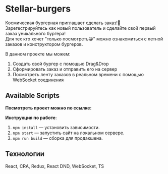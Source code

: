 # Stellar-burgers

Космическая бургерная приглашает сделать заказ!🍔  
Зарегестрируйтесь как новый пользователь и сделайте свой первый заказ уникального бургера!  
Для тех кто хочет "только посмотреть😀" можно ознакомиться с летной заказов и конструктором бургеров.

В данном проекте мы можем:
1. Cоздать свой бургер с помощью Drag&Drop
2. Сформировать заказ и отправить его на сервер
3. Посмотреть ленту заказов в реальном времени с помощью WebSocket соединения

## Available Scripts

**Посмотреть проект можно по ссылке:**

**Инструкция по работе**:
1. `npm install` — установить зависимости.
2. `npm start` — запустить сайт на локальном сервере.
3. `npm run build` — сборка для продакшена.

## Технологии
React, CRA, Redux, React DND, WebSocket, TS
